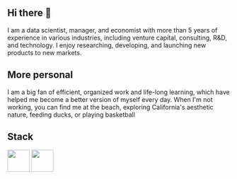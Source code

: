 ## Hi there 👋
I am a data scientist, manager, and economist with more than 5 years of experience in various industries, including venture capital, consulting, R&D, and technology. I enjoy researching, developing, and launching new products to new markets. 

## More personal
I am a big fan of efficient, organized work and life-long learning, which have helped me become a better version of myself every day. When I'm not working, you can find me at the beach, exploring California's aesthetic nature, feeding ducks, or playing basketball


## Stack
<img src="https://upload.wikimedia.org/wikipedia/commons/thumb/c/c3/Python-logo-notext.svg/640px-Python-logo-notext.svg.png" width="50" height="50">
<img src="https://upload.wikimedia.org/wikipedia/commons/thumb/1/1b/R_logo.svg/1200px-R_logo.svg.png" width="50" height="50">

